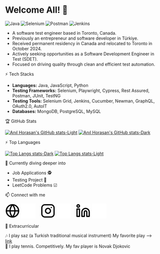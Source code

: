 
# Welcome All! 👋


![Java](https://img.shields.io/badge/Code-Java-orange?style=flat-square&logo=java)
![Selenium](https://img.shields.io/badge/Test-Selenium-green?style=flat-square&logo=selenium)
![Postman](https://img.shields.io/badge/API-Postman-orange?style=flat-square&logo=postman)
![Jenkins](https://img.shields.io/badge/CI%2FCD-Jenkins-blue?style=flat-square&logo=jenkins)


- A software test engineer based in Toronto, Canada.
- Previously an entrepreneur and software developer in Türkiye.
- Received permanent residency in Canada and relocated to Toronto in October 2024.
- Actively seeking opportunities as a Software Development Engineer in Test (SDET).
- Focused on driving quality through clean and efficient test automation.


⚡ Tech Stacks

- **Languages:** Java, JavaScript, Python
- **Testing Frameworks:** Selenium, Playwright, Cypress, Rest Assured, Postman, JUnit, TestNG
- **Testing Tools:** Selenium Grid, Jenkins, Cucumber, Newman, GraphQL, OAuth2.0, AutoIT
- **Databases:** MongoDB, PostgreSQL, MySQL


🏆 GitHub Stats

[![Anıl Horasan's GitHub stats-Light](https://github-readme-stats.vercel.app/api?username=anilhorasan&show_icons=true&count_private=true&theme=default#gh-light-mode-only)](https://github.com/anilhorasan/github-readme-stats#gh-light-mode-only)
[![Anıl Horasan's GitHub stats-Dark](https://github-readme-stats.vercel.app/api?username=anilhorasan&show_icons=true&count_private=true&theme=dracula#gh-dark-mode-only)](https://github.com/anilhorasan/github-readme-stats#gh-dark-mode-only)


⚡️ Top Languages

[![Top Langs stats-Dark](https://github-readme-stats.vercel.app/api/top-langs/?username=anilhorasan&hide_progress=false&show_icons=true&theme=dracula#gh-dark-mode-only)](https://github.com/anilhorasan/github-readme-stats#gh-dark-mode-only)
[![Top Langs stats-Light](https://github-readme-stats.vercel.app/api/top-langs/?username=anilhorasan&hide_progress=false&show_icons=true&theme=default#gh-light-mode-only)](https://github.com/anilhorasan/github-readme-stats#gh-light-mode-only)


🌱 Currently diving deeper into

* Job Applications 🕵
* Testing Project 📌
* LeetCode Problems ☑


📫 Connect with me

[![website-light](./img/globe-light.svg)](https://www.mobirob.com/index_en.html#gh-light-mode-only)
[![website-dark](./img/globe-dark.svg)](https://www.mobirob.com/index_en.html#gh-dark-mode-only)
&nbsp;&nbsp;
[![instagram-light](./img/instagram-light.svg)](https://www.instagram.com/anilhorasan/#gh-light-mode-only)
[![instagram-dark](./img/instagram-dark.svg)](https://www.instagram.com/anilhorasan/#gh-dark-mode-only)
&nbsp;&nbsp;
[![linkedin-light](./img/linkedin-light.svg)](https://www.linkedin.com/in/anil-horasan/#gh-light-mode-only)
[![linkedin-dark](./img/linkedin-dark.svg)](https://www.linkedin.com/in/anil-horasan/#gh-dark-mode-only)


🐣 Extracurricular

🎶 I play saz (a Turkish traditional musical instrument) My favorite play --> [link](https://www.youtube.com/watch?v=p3Jtm44EKZc&ab_channel=anilhorasan)  
🎾 I play tennis. Competitively. My fav player is Novak Djokovic   


